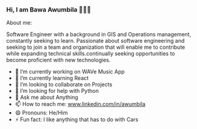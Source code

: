### Hi, I am Bawa Awumbila 👨🏿‍💻


About me: 

Software Engineer with a background in GIS and Operations management, constantly seeking to learn.
Passionate about software engineering and seeking to join a team and organization that will enable me to contribute
while expanding technical skills.continually seeking opportunities to become proficient with new technologies.

- 🔭 I’m currently working on WAVe Music App
- 🌱 I’m currently learning React
- 👯 I’m looking to collaborate on Projects
- 🤔 I’m looking for help with Python
- 💬 Ask me about Anything
- 📫 How to reach me: www.linkedin.com/in/awumbila
- 😄 Pronouns: He/Him
- ⚡ Fun fact: I like anything that has to do with Cars
